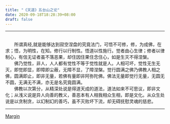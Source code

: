 ```yaml
---
title: "《天道》五台山之论"
date: 2020-09-18T18:28:39+08:00
draft: false
---
```

--------
<br/>&emsp;&emsp;所谓真经,就是能够达到寂空涅盘的究竟法门，可悟不可修，修，为成佛，在求；悟，为明性，在知。修行以行制性。悟道以性施行。觉者由心生律；修者以律制心，有信无证者虽不落恶果，却住因住果住念住心，如是生灭不得涅槃。<br/>
&emsp;&emsp;佛乃觉性，非人，人人都有觉性不等于觉性就是人。人相可坏，觉性无生无灭，即觉即显，即障即尘蔽，无障不显，了障涅槃。觉行圆满之佛乃佛教人相之佛，圆满即止，即非无量，若佛有量即非阿弥陀佛。佛法无量即觉行无量，无圆无不圆，无满无不满，亦无是名究竟圆满。<br/>
&emsp;&emsp;佛教以次第分，从精深处说是得道天成的道法，道法如来不可思议，即非文化；从浅义说是异人向善的教义，善恶本有人相我相众生相，即是文化。从众生处说是以贪制贪，以幻制幻的善巧，虽不灭败坏下流，却无碍抚慰灵魂的慈悲。

---
[Margin](https://marginlon.github.io/)

